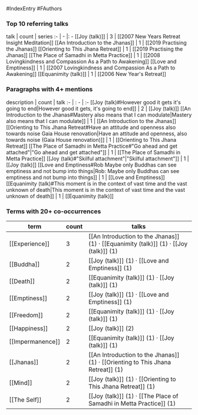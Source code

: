 #IndexEntry #FAuthors

### Top 10 referring talks
talk | count | series
:- | - |: -
[[Joy (talk)]] | 3 | [[2007 New Years Retreat Insight Meditation]]
[[An Introduction to the Jhanas]] | 1 | [[2019 Practising the Jhanas]]
[[Orienting to This Jhana Retreat]] | 1 | [[2019 Practising the Jhanas]]
[[The Place of Samadhi in Metta Practice]] | 1 | [[2008 Lovingkindness and Compassion As a Path to Awakening]]
[[Love and Emptiness]] | 1 | [[2007 Lovingkindness and Compassion As a Path to Awakening]]
[[Equanimity (talk)]] | 1 | [[2006 New Year's Retreat]]

### Paragraphs with 4+ mentions
description | count | talk
:- | : - | :-
[[Joy (talk)#However good it gets it's going to end\|However good it gets, it's going to end]] | 2 | [[Joy (talk)]]
[[An Introduction to the Jhanas#Mastery also means that I can modulate\|Mastery also means that I can modulate]] | 1 | [[An Introduction to the Jhanas]]
[[Orienting to This Jhana Retreat#Have an attitude and openness also towards noise Gaia House renovation\|Have an attitude and openness, also towards noise (Gaia House renovation)]] | 1 | [[Orienting to This Jhana Retreat]]
[[The Place of Samadhi in Metta Practice#"Go ahead and get attached"\|"Go ahead and get attached"]] | 1 | [[The Place of Samadhi in Metta Practice]]
[[Joy (talk)#"Skilful attachment"\|"Skilful attachment"]] | 1 | [[Joy (talk)]]
[[Love and Emptiness#Rob Maybe only Buddhas can see emptiness and not bump into things\|Rob: Maybe only Buddhas can see emptiness and not bump into things]] | 1 | [[Love and Emptiness]]
[[Equanimity (talk)#This moment is in the context of vast time and the vast unknown of death\|This moment is in the context of vast time and the vast unknown of death]] | 1 | [[Equanimity (talk)]]

### Terms with 20+ co-occurrences
term | count | talks
-|-|-
[[Experience]] | 3 | <span class="counts">[[An Introduction to the Jhanas]] (1) · [[Equanimity (talk)]] (1) · [[Joy (talk)]] (1)</span> 
[[Buddha]] | 2 | <span class="counts">[[Joy (talk)]] (1) · [[Love and Emptiness]] (1)</span> 
[[Death]] | 2 | <span class="counts">[[Equanimity (talk)]] (1) · [[Joy (talk)]] (1)</span> 
[[Emptiness]] | 2 | <span class="counts">[[Joy (talk)]] (1) · [[Love and Emptiness]] (1)</span> 
[[Freedom]] | 2 | <span class="counts">[[Equanimity (talk)]] (1) · [[Joy (talk)]] (1)</span> 
[[Happiness]] | 2 | <span class="counts">[[Joy (talk)]] (2)</span> 
[[Impermanence]] | 2 | <span class="counts">[[Equanimity (talk)]] (1) · [[Joy (talk)]] (1)</span> 
[[Jhanas]] | 2 | <span class="counts">[[An Introduction to the Jhanas]] (1) · [[Orienting to This Jhana Retreat]] (1)</span> 
[[Mind]] | 2 | <span class="counts">[[Joy (talk)]] (1) · [[Orienting to This Jhana Retreat]] (1)</span> 
[[The Self]] | 2 | <span class="counts">[[Joy (talk)]] (1) · [[The Place of Samadhi in Metta Practice]] (1)</span> 

